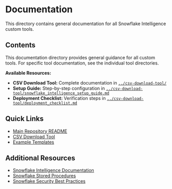 # Documentation

This directory contains general documentation for all Snowflake Intelligence custom tools.

## Contents

This documentation directory provides general guidance for all custom tools. For specific tool documentation, see the individual tool directories.

**Available Resources:**
- **CSV Download Tool:** Complete documentation in [`../csv-download-tool/`](../csv-download-tool/)
- **Setup Guide:** Step-by-step configuration in [`../csv-download-tool/snowflake_intelligence_setup_guide.md`](../csv-download-tool/snowflake_intelligence_setup_guide.md)
- **Deployment Checklist:** Verification steps in [`../csv-download-tool/deployment_checklist.md`](../csv-download-tool/deployment_checklist.md)

## Quick Links

- [Main Repository README](../README.md)
- [CSV Download Tool](../csv-download-tool/)
- [Example Templates](../examples/)

## Additional Resources

- [Snowflake Intelligence Documentation](https://docs.snowflake.com/en/user-guide/ui-snowsight-intelligence)
- [Snowflake Stored Procedures](https://docs.snowflake.com/en/sql-reference/stored-procedures)
- [Snowflake Security Best Practices](https://docs.snowflake.com/en/user-guide/security)
